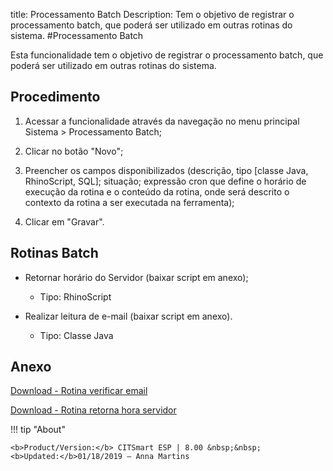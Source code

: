 title: Processamento Batch
Description: Tem o objetivo de registrar o processamento batch, que poderá ser utilizado em outras rotinas do sistema.
#Processamento Batch

Esta funcionalidade tem o objetivo de registrar o processamento batch, que
poderá ser utilizado em outras rotinas do sistema.

Procedimento
----------------

1.  Acessar a funcionalidade através da navegação no menu principal Sistema \>
    Processamento Batch;

2.  Clicar no botão "Novo";

3.  Preencher os campos disponibilizados (descrição, tipo [classe Java,
    RhinoScript, SQL]; situação; expressão cron que define o horário de execução
    da rotina e o conteúdo da rotina, onde será descrito o contexto da rotina a
    ser executada na ferramenta);

4.  Clicar em "Gravar".

Rotinas Batch
-----------------

-   Retornar horário do Servidor (baixar script em anexo);

    -   Tipo: RhinoScript

-   Realizar leitura de e-mail (baixar script em anexo).

    -   Tipo: Classe Java


Anexo
-----
[Download - Rotina verificar email][1]

[Download - Rotina retorna hora servidor][2]

!!! tip "About"

    <b>Product/Version:</b> CITSmart ESP | 8.00 &nbsp;&nbsp;
    <b>Updated:</b>01/18/2019 – Anna Martins


[1]:/pt-br/citsmart-esp-8/platform-administration/configuring-automatic-actions/images/rotina-verificar-email.docx
[2]:/pt-br/citsmart-esp-8/platform-administration/configuring-automatic-actions/images/rotina-retorna-hora-servidor.docx
